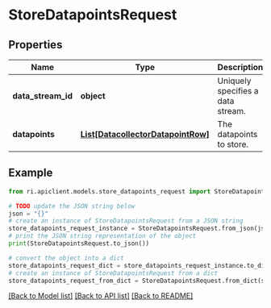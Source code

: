 # StoreDatapointsRequest


## Properties

Name | Type | Description | Notes
------------ | ------------- | ------------- | -------------
**data_stream_id** | **object** | Uniquely specifies a data stream. | [optional] 
**datapoints** | [**List[DatacollectorDatapointRow]**](DatacollectorDatapointRow.md) | The datapoints to store. | [optional] 

## Example

```python
from ri.apiclient.models.store_datapoints_request import StoreDatapointsRequest

# TODO update the JSON string below
json = "{}"
# create an instance of StoreDatapointsRequest from a JSON string
store_datapoints_request_instance = StoreDatapointsRequest.from_json(json)
# print the JSON string representation of the object
print(StoreDatapointsRequest.to_json())

# convert the object into a dict
store_datapoints_request_dict = store_datapoints_request_instance.to_dict()
# create an instance of StoreDatapointsRequest from a dict
store_datapoints_request_from_dict = StoreDatapointsRequest.from_dict(store_datapoints_request_dict)
```
[[Back to Model list]](../README.md#documentation-for-models) [[Back to API list]](../README.md#documentation-for-api-endpoints) [[Back to README]](../README.md)

